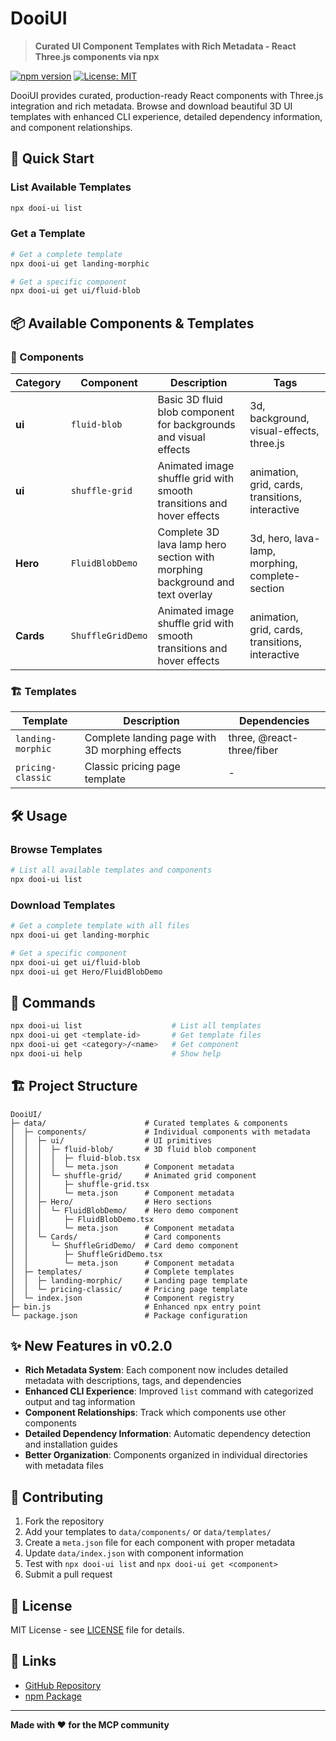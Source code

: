 # DooiUI

> **Curated UI Component Templates with Rich Metadata - React Three.js components via npx**

[![npm version](https://badge.fury.io/js/dooi-ui.svg)](https://www.npmjs.com/package/dooi-ui)
[![License: MIT](https://img.shields.io/badge/License-MIT-yellow.svg)](https://opensource.org/licenses/MIT)

DooiUI provides curated, production-ready React components with Three.js integration and rich metadata. Browse and download beautiful 3D UI templates with enhanced CLI experience, detailed dependency information, and component relationships.

## 🚀 Quick Start

### List Available Templates

```bash
npx dooi-ui list
```

### Get a Template

```bash
# Get a complete template
npx dooi-ui get landing-morphic

# Get a specific component
npx dooi-ui get ui/fluid-blob
```

## 📦 Available Components & Templates

### 🎨 Components

| Category | Component | Description | Tags |
|----------|-----------|-------------|------|
| **ui** | `fluid-blob` | Basic 3D fluid blob component for backgrounds and visual effects | 3d, background, visual-effects, three.js |
| **ui** | `shuffle-grid` | Animated image shuffle grid with smooth transitions and hover effects | animation, grid, cards, transitions, interactive |
| **Hero** | `FluidBlobDemo` | Complete 3D lava lamp hero section with morphing background and text overlay | 3d, hero, lava-lamp, morphing, complete-section |
| **Cards** | `ShuffleGridDemo` | Animated image shuffle grid with smooth transitions and hover effects | animation, grid, cards, transitions, interactive |

### 🏗️ Templates

| Template | Description | Dependencies |
|----------|-------------|--------------|
| `landing-morphic` | Complete landing page with 3D morphing effects | three, @react-three/fiber |
| `pricing-classic` | Classic pricing page template | - |

## 🛠️ Usage

### Browse Templates

```bash
# List all available templates and components
npx dooi-ui list
```

### Download Templates

```bash
# Get a complete template with all files
npx dooi-ui get landing-morphic

# Get a specific component
npx dooi-ui get ui/fluid-blob
npx dooi-ui get Hero/FluidBlobDemo
```

## 🔧 Commands

```bash
npx dooi-ui list                    # List all templates
npx dooi-ui get <template-id>       # Get template files
npx dooi-ui get <category>/<name>   # Get component
npx dooi-ui help                    # Show help
```

## 🏗️ Project Structure

```
DooiUI/
├─ data/                      # Curated templates & components
│  ├─ components/             # Individual components with metadata
│  │  ├─ ui/                  # UI primitives
│  │  │  ├─ fluid-blob/       # 3D fluid blob component
│  │  │  │  ├─ fluid-blob.tsx
│  │  │  │  └─ meta.json      # Component metadata
│  │  │  └─ shuffle-grid/     # Animated grid component
│  │  │     ├─ shuffle-grid.tsx
│  │  │     └─ meta.json      # Component metadata
│  │  ├─ Hero/                # Hero sections
│  │  │  └─ FluidBlobDemo/    # Hero demo component
│  │  │     ├─ FluidBlobDemo.tsx
│  │  │     └─ meta.json      # Component metadata
│  │  └─ Cards/               # Card components
│  │     └─ ShuffleGridDemo/  # Card demo component
│  │        ├─ ShuffleGridDemo.tsx
│  │        └─ meta.json      # Component metadata
│  ├─ templates/              # Complete templates
│  │  ├─ landing-morphic/     # Landing page template
│  │  └─ pricing-classic/     # Pricing page template
│  └─ index.json              # Component registry
├─ bin.js                     # Enhanced npx entry point
└─ package.json               # Package configuration
```

## ✨ New Features in v0.2.0

- **Rich Metadata System**: Each component now includes detailed metadata with descriptions, tags, and dependencies
- **Enhanced CLI Experience**: Improved `list` command with categorized output and tag information
- **Component Relationships**: Track which components use other components
- **Detailed Dependency Information**: Automatic dependency detection and installation guides
- **Better Organization**: Components organized in individual directories with metadata files

## 🤝 Contributing

1. Fork the repository
2. Add your templates to `data/components/` or `data/templates/`
3. Create a `meta.json` file for each component with proper metadata
4. Update `data/index.json` with component information
5. Test with `npx dooi-ui list` and `npx dooi-ui get <component>`
6. Submit a pull request

## 📄 License

MIT License - see [LICENSE](LICENSE) file for details.

## 🔗 Links

- [GitHub Repository](https://github.com/David-Dohyun-Im/dooi-ui)
- [npm Package](https://www.npmjs.com/package/dooi-ui)

---

**Made with ❤️ for the MCP community**